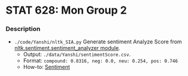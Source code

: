 # STAT 628: Mon Group 2

### Description

* `./code/Yanshi/nltk_SIA.py` Generate sentiment Analyze Score from [nltk.sentiment.sentiment_analyzer module](https://www.nltk.org/api/nltk.sentiment.html?highlight=sentiment#module-nltk.sentiment.sentiment_analyzer). 
  * Output: `./data/Yanshi/sentimentScore.csv`.
  * Format: `compound: 0.8316, neg: 0.0, neu: 0.254, pos: 0.746`
  * How-to:  [Sentiment](http://www.nltk.org/howto/sentiment.html)